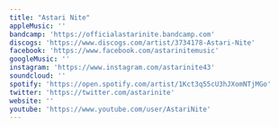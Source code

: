 ```yaml
---
title: "Astari Nite"
appleMusic: ''
bandcamp: 'https://officialastarinite.bandcamp.com'
discogs: 'https://www.discogs.com/artist/3734178-Astari-Nite'
facebook: 'https://www.facebook.com/astarinitemusic'
googleMusic: ''
instagram: 'https://www.instagram.com/astarinite43'
soundcloud: ''
spotify: 'https://open.spotify.com/artist/1Kct3q55cU3hJXomNTjMGo'
twitter: 'https://twitter.com/astarinite'
website: ''
youtube: 'https://www.youtube.com/user/AstariNite'
---
```

